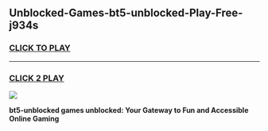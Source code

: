 
## Unblocked-Games-bt5-unblocked-Play-Free-j934s
<h3>
<a href="https://premium76.site?title=bt5-unblocked&ref=23A">CLICK TO PLAY</a></h3>
<hr>

<h3>
<a href="https://premium76.site?title=bt5-unblocked&ref=23A">CLICK 2 PLAY</a>
  
</h3>

<a href="https://premium76.site?title=bt5-unblocked&ref=23A"><img src="https://clearcache.store/games.png"></a>


**bt5-unblocked games unblocked: Your Gateway to Fun and Accessible Online Gaming**
